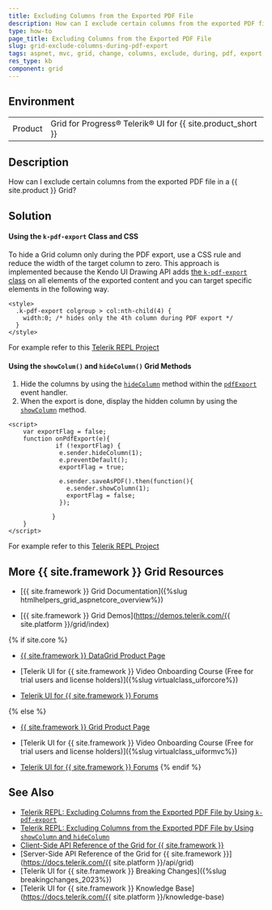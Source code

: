 ```yaml
---
title: Excluding Columns from the Exported PDF File
description: How can I exclude certain columns from the exported PDF file in a {{ site.product }} Grid?
type: how-to
page_title: Excluding Columns from the Exported PDF File
slug: grid-exclude-columns-during-pdf-export
tags: aspnet, mvc, grid, change, columns, exclude, during, pdf, export, exporting
res_type: kb
component: grid
---
```


## Environment

<table>
 <tr>
  <td>Product</td>
  <td>Grid for Progress® Telerik® UI for {{ site.product_short }} </td>
 </tr>
</table>

## Description

How can I exclude certain columns from the exported PDF file in a {{ site.product }}  Grid?

## Solution 

#### Using the `k-pdf-export` Class and CSS

To hide a Grid column only during the PDF export, use a CSS rule and reduce the width of the target column to zero. This approach is implemented because the Kendo UI Drawing API adds [the `k-pdf-export` class](https://docs.telerik.com/kendo-ui/framework/drawing/pdf-output/custom-appearance#using-the) on all elements of the exported content and you can target specific elements in the following way.

```
<style>
  .k-pdf-export colgroup > col:nth-child(4) {
    width:0; /* hides only the 4th column during PDF export */
  }
</style>

```
For example refer to this [Telerik REPL Project](https://netcorerepl.telerik.com/mGEbbFlv24kGE8ul49)


#### Using the `showColum()` and `hideColumn()` Grid Methods

1. Hide the columns by using the [`hideColumn`](https://docs.telerik.com/kendo-ui/api/javascript/ui/grid/methods/hidecolumn) method within the [`pdfExport`](https://docs.telerik.com/kendo-ui/api/javascript/ui/grid/events/pdfexport) event handler.
1. When the export is done, display the hidden column by using the [`showColumn`](https://docs.telerik.com/kendo-ui/api/javascript/ui/grid/methods/showcolumn) method.

```
<script>
    var exportFlag = false;
    function onPdfExport(e){
             if (!exportFlag) {
              e.sender.hideColumn(1);
              e.preventDefault();
              exportFlag = true;

              e.sender.saveAsPDF().then(function(){
                e.sender.showColumn(1);
                exportFlag = false;
              });

            }
    }
</script>
```

For example refer to this [Telerik REPL Project](https://netcorerepl.telerik.com/mmYPvbvv29bLqpSd35)

## More {{ site.framework }} Grid Resources

* [{{ site.framework }} Grid Documentation]({%slug htmlhelpers_grid_aspnetcore_overview%})

* [{{ site.framework }} Grid Demos](https://demos.telerik.com/{{ site.platform }}/grid/index)

{% if site.core %}
* [{{ site.framework }} DataGrid Product Page](https://www.telerik.com/aspnet-core-ui/grid)

* [Telerik UI for {{ site.framework }} Video Onboarding Course (Free for trial users and license holders)]({%slug virtualclass_uiforcore%})

* [Telerik UI for {{ site.framework }} Forums](https://www.telerik.com/forums/aspnet-core-ui)

{% else %}
* [{{ site.framework }} Grid Product Page](https://www.telerik.com/aspnet-mvc/grid)

* [Telerik UI for {{ site.framework }} Video Onboarding Course (Free for trial users and license holders)]({%slug virtualclass_uiformvc%})

* [Telerik UI for {{ site.framework }} Forums](https://www.telerik.com/forums/aspnet-mvc)
{% endif %}

## See Also

* [Telerik REPL: Excluding Columns from the Exported PDF File by Using `k-pdf-export`](https://netcorerepl.telerik.com/mGEbbFlv24kGE8ul49)
* [Telerik REPL: Excluding Columns from the Exported PDF File by Using `showColumn` and `hideColumn`](https://netcorerepl.telerik.com/mmYPvbvv29bLqpSd35)
* [Client-Side API Reference of the Grid for {{ site.framework }}](https://docs.telerik.com/kendo-ui/api/javascript/ui/grid)
* [Server-Side API Reference of the Grid for {{ site.framework }}](https://docs.telerik.com/{{ site.platform }}/api/grid)
* [Telerik UI for {{ site.framework }} Breaking Changes]({%slug breakingchanges_2023%})
* [Telerik UI for {{ site.framework }} Knowledge Base](https://docs.telerik.com/{{ site.platform }}/knowledge-base)
